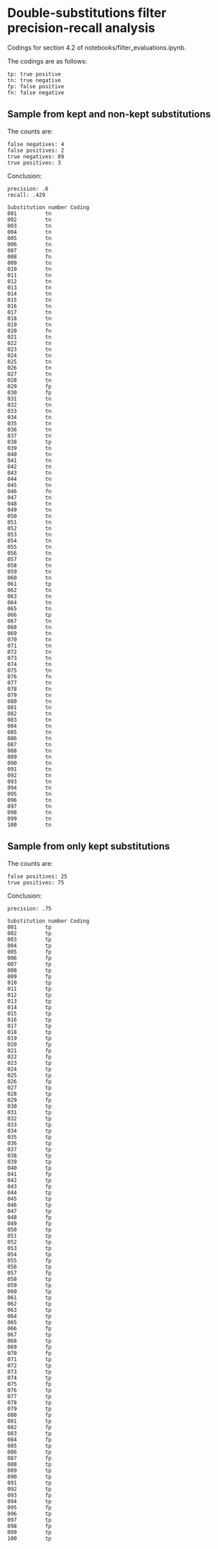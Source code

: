 Double-substitutions filter precision-recall analysis
=====================================================

Codings for section 4.2 of notebooks/filter_evaluations.ipynb.

The codings are as follows:
```
tp: true positive
tn: true negative
fp: false positive
fn: false negative
```


Sample from kept and non-kept substitutions
-------------------------------------------

The counts are:
```
false negatives: 4
false positives: 2
true negatives: 89
true positives: 3
```

Conclusion:
```
precision: .6
recall: .429
```

```
Substitution number	Coding
001			tn
002			tn
003			tn
004			tn
005			tn
006			tn
007			tn
008			fn
009			tn
010			tn
011			tn
012			tn
013			tn
014			tn
015			tn
016			tn
017			tn
018			tn
019			tn
020			fn
021			tn
022			tn
023			tn
024			tn
025			tn
026			tn
027			tn
028			tn
029			fp
030			fp
031			tn
032			tn
033			tn
034			tn
035			tn
036			tn
037			tn
038			tp
039			tn
040			tn
041			tn
042			tn
043			tn
044			tn
045			tn
046			fn
047			tn
048			tn
049			tn
050			tn
051			tn
052			tn
053			tn
054			tn
055			tn
056			tn
057			tn
058			tn
059			tn
060			tn
061			tp
062			tn
063			tn
064			tn
065			tn
066			tp
067			tn
068			tn
069			tn
070			tn
071			tn
072			tn
073			tn
074			tn
075			tn
076			fn
077			tn
078			tn
079			tn
080			tn
081			tn
082			tn
083			tn
084			tn
085			tn
086			tn
087			tn
088			tn
089			tn
090			tn
091			tn
092			tn
093			tn
094			tn
095			tn
096			tn
097			tn
098			tn
099			tn
100			tn
```


Sample from only kept substitutions
-----------------------------------

The counts are:
```
false positives: 25
true positives: 75
```

Conclusion:
```
precision: .75
```

```
Substitution number	Coding
001			tp
002			tp
003			tp
004			tp
005			fp
006			fp
007			tp
008			tp
009			fp
010			tp
011			tp
012			tp
013			tp
014			tp
015			tp
016			tp
017			tp
018			tp
019			tp
020			fp
021			fp
022			fp
023			tp
024			tp
025			tp
026			fp
027			tp
028			tp
029			fp
030			tp
031			tp
032			tp
033			tp
034			tp
035			tp
036			tp
037			tp
038			tp
039			tp
040			tp
041			fp
042			tp
043			fp
044			tp
045			tp
046			tp
047			tp
048			fp
049			fp
050			tp
051			tp
052			tp
053			tp
054			tp
055			fp
056			tp
057			fp
058			tp
059			tp
060			tp
061			tp
062			tp
063			tp
064			tp
065			tp
066			fp
067			tp
068			tp
069			fp
070			fp
071			tp
072			tp
073			tp
074			tp
075			fp
076			tp
077			tp
078			tp
079			tp
080			fp
081			tp
082			fp
083			tp
084			fp
085			tp
086			tp
087			fp
088			tp
089			tp
090			tp
091			tp
092			tp
093			fp
094			tp
095			fp
096			tp
097			tp
098			fp
099			tp
100			tp
```
